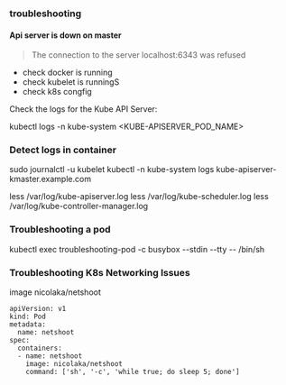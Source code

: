 ### troubleshooting

#### Api server is down on master
> The connection to the server localhost:6343 was refused

* check docker is running
* check kubelet is runningS
* check k8s congfig

Check the logs for the Kube API Server:

kubectl logs -n kube-system <KUBE-APISERVER_POD_NAME>

### Detect logs in container
sudo journalctl -u kubelet
kubectl -n kube-system logs kube-apiserver-kmaster.example.com

less /var/log/kube-apiserver.log
less /var/log/kube-scheduler.log
less /var/log/kube-controller-manager.log

### Troubleshooting a pod
kubectl exec troubleshooting-pod -c busybox --stdin --tty -- /bin/sh

### Troubleshooting K8s Networking Issues

image nicolaka/netshoot

```
apiVersion: v1
kind: Pod
metadata:
  name: netshoot
spec:
  containers:
  - name: netshoot
    image: nicolaka/netshoot
    command: ['sh', '-c', 'while true; do sleep 5; done']
```